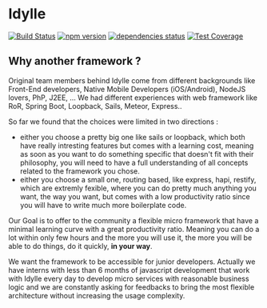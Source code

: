 # Idylle
[![Build Status](https://travis-ci.org/julien-sarazin/Idylle.svg?branch=master)](https://travis-ci.org/julien-sarazin/Idylle.svg?branch=master)
[![npm version](https://badge.fury.io/js/idylle.svg)](https://badge.fury.io/js/idylle)
[![dependencies status](https://david-dm.org/julien-sarazin/Idylle.svg)](https://david-dm.org/julien-sarazin/Idylle.svg)
[![Test Coverage](https://codeclimate.com/github/julien-sarazin/Idylle/coverage.svg)](https://codeclimate.com/github/julien-sarazin/Idylle/coverage)

## Why another framework ?
Original team members behind Idylle come from different backgrounds like Front-End developers, Native Mobile Developers (iOS/Android), NodeJS lovers, PhP, J2EE, ...
We had different experiences with web framework like RoR, Spring Boot, Loopback, Sails, Meteor, Express..

So far we found that the choices were limited in two directions :  
 - either you choose a pretty big one like sails or loopback, which both have really intresting features but comes with a learning cost, meaning as soon as you want to do something specific that doesn't fit with their philosophy, you will need to have a full understanding of all concepts related to the framework you chose.
 - either you choose a small one, routing based, like express, hapi, restify, which are extremly fexible, where you can do pretty much anything you want, the way you want, but comes with a low productivity ratio since you will have to write much more boilerplate code.

Our Goal is to offer to the community a flexible micro framework that have a minimal learning curve with a great productivity ratio.
Meaning you can do a lot within only few hours and the more you will use it, the more you will be able to do things, do it quickly, **in your way**.

We want the framework to be accessible for junior developers.
Actually we have interns with less than 6 months of javascript development that work with Idylle every day to develop micro services with reasonable business logic
and we are constantly asking for feedbacks to bring the most flexible architecture without increasing the usage complexity.
